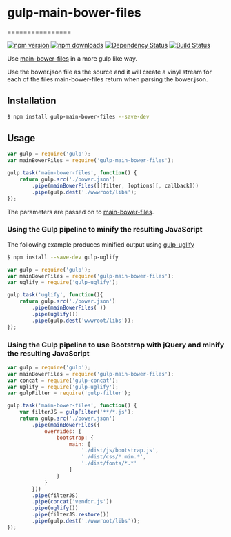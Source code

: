 # gulp-main-bower-files
================

[![npm version](https://img.shields.io/npm/v/gulp-main-bower-files.svg?style=flat-square)](https://www.npmjs.org/package/gulp-main-bower-files)
[![npm downloads](https://img.shields.io/npm/dm/gulp-main-bower-files.svg?style=flat-square)](http://npm-stat.com/charts.html?package=gulp-main-bower-files&from=2015-09-01)
[![Dependency Status](https://david-dm.org/mauricedb/gulp-main-bower-files.svg)](https://david-dm.org/mauricedb/gulp-main-bower-files)
[![Build Status](https://travis-ci.org/mauricedb/gulp-main-bower-files.svg?branch=master)](https://travis-ci.org/mauricedb/gulp-main-bower-files)

Use [main-bower-files](https://www.npmjs.com/package/main-bower-files) in a more gulp like way. 

Use the bower.json file as the source and it will create a vinyl stream for each of the files main-bower-files return when parsing the bower.json.


## Installation

```bash
$ npm install gulp-main-bower-files --save-dev
```
## Usage

```javascript
var gulp = require('gulp');
var mainBowerFiles = require('gulp-main-bower-files');

gulp.task('main-bower-files', function() {
    return gulp.src('./bower.json')
        .pipe(mainBowerFiles([[filter, ]options][, callback]))
        .pipe(gulp.dest('./wwwroot/libs');
});
```

The parameters are passed on to [main-bower-files](https://www.npmjs.com/package/main-bower-files#usage). 


### Using the Gulp pipeline to minify the resulting JavaScript

The following example produces minified output using [gulp-uglify](https://www.npmjs.com/package/gulp-uglify)

```bash
$ npm install --save-dev gulp-uglify
```

```javascript
var gulp = require('gulp');
var mainBowerFiles = require('gulp-main-bower-files');
var uglify = require('gulp-uglify');

gulp.task('uglify', function(){
    return gulp.src('./bower.json')
        .pipe(mainBowerFiles( ))
        .pipe(uglify())
        .pipe(gulp.dest('wwwroot/libs'));
});
```

### Using the Gulp pipeline to use Bootstrap with jQuery and minify the resulting JavaScript

```javascript
var gulp = require('gulp');
var mainBowerFiles = require('gulp-main-bower-files');
var concat = require('gulp-concat');
var uglify = require('gulp-uglify');
var gulpFilter = require('gulp-filter');

gulp.task('main-bower-files', function() {
    var filterJS = gulpFilter('**/*.js');
    return gulp.src('./bower.json')
        .pipe(mainBowerFiles({
            overrides: {
                bootstrap: {
                    main: [
                        './dist/js/bootstrap.js',
                        './dist/css/*.min.*',
                        './dist/fonts/*.*'
                    ]
                }
            }
        }))
        .pipe(filterJS)
        .pipe(concat('vendor.js'))
        .pipe(uglify())
        .pipe(filterJS.restore())
        .pipe(gulp.dest('./wwwroot/libs'));
});
```
